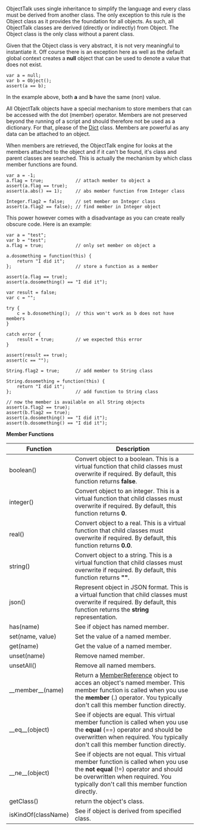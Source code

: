 ObjectTalk uses single inheritance to simplify the language and
every class must be derived from another class. The only exception
to this rule is the Object class as it provides the foundation for
all objects. As such, all ObjectTalk classes are derived (directly or
indirectly) from Object. The Object class is the only class without
a parent class.

Given that the Object class is very abstract, it is not very
meaningful to instantiate it. Off course there is an exception here
as well as the default global context creates a **null** object
that can be used to denote a value that does not exist.

	var a = null;
	var b = Object();
	assert(a == b);

In the example above, both **a** and **b** have the same (non) value.

All ObjectTalk objects have a special mechanism to store members
that can be accessed with the dot (member) operator. Members are not
preserved beyond the running of a script and should therefore not be
used as a dictionary. For that, please of the [Dict](Dict.md) class.
Members are powerful as any data can be attached to an object.

When members are retrieved, the ObjectTalk engine for looks at the
members attached to the object and if it can't be found,
it's class and parent classes are searched. This is actually the
mechanism by which class member functions are found.

	var a = -1;
	a.flag = true;            // attach member to object a
	assert(a.flag == true);
	assert(a.abs() == 1);     // abs member function from Integer class

	Integer.flag2 = false;    // set member on Integer class
	assert(a.flag2 == false); // find member in Integer object

This power however comes with a disadvantage as you can create
really obscure code. Here is an example:

	var a = "test";
	var b = "test";
	a.flag = true;            // only set member on object a

	a.dosomething = function(this) {
		return "I did it";
	};                        // store a function as a member

	assert(a.flag == true);
	assert(a.dosomething() == "I did it");

	var result = false;
	var c = "";

	try {
		c = b.dosomething();  // this won't work as b does not have members
	}

	catch error {
		result = true;        // we expected this error
	}

	assert(result == true);
	assert(c == "");

	String.flag2 = true;      // add member to String class

	String.dosomething = function(this) {
		return "I did it";
	};                        // add function to String class

    // now the member is available on all String objects
	assert(a.flag2 == true);
	assert(b.flag2 == true);
	assert(a.dosomething() == "I did it");
	assert(b.dosomething() == "I did it");

**Member Functions**

| Function | Description |
| ------ | ----------- |
| boolean() | Convert object to a boolean. This is a virtual function that child classes must overwrite if required. By default, this function returns **false**. |
| integer() | Convert object to an integer. This is a virtual function that child classes must overwrite if required. By default, this function returns **0**. |
| real() | Convert object to a real. This is a virtual function that child classes must overwrite if required. By default, this function returns **0.0**. |
| string() | Convert object to a string.  This is a virtual function that child classes must overwrite if required. By default, this function returns **""**. |
| json() | Represent object in JSON format.  This is a virtual function that child classes must overwrite if required. By default, this function returns the **string** representation. |
| has(name) | See if object has named member. |
| set(name, value) | Set the value of a named member. |
| get(name) | Get the value of a named member. |
| unset(name) | Remove named member. |
| unsetAll() | Remove all named members. |
| \_\_member__(name) | Return a [MemberReference](MemberReference.md) object to acces an object's named member. This member function is called when you use the **member** (.) operator. You typically don't call this member function directly. |
| \_\_eq__(object) | See if objects are equal. This virtual member function is called when you use the **equal** (==) operator and should be overwritten when required. You typically don't call this member function directly. |
| \_\_ne__(object) | See if objects are not equal. This virtual member function is called when you use the **not equal** (!=) operator and should be overwritten when required. You typically don't call this member function directly. |
| getClass() | return the object's class. |
| isKindOf(className) | See if object is derived from specified class. |
